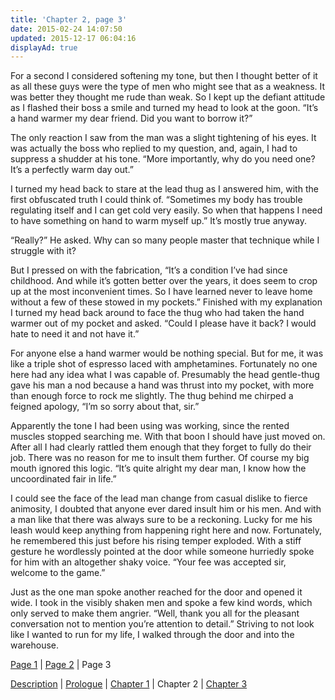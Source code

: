 ```yaml
---
title: 'Chapter 2, page 3'
date: 2015-02-24 14:07:50
updated: 2015-12-17 06:04:16
displayAd: true
---
```


For a second I considered softening my tone, but then I thought better of it as all these guys were the type of men who might see that as a weakness. It was better they thought me rude than weak. So I kept up the defiant attitude as I flashed their boss a smile and turned my head to look at the goon. “It’s a hand warmer my dear friend. Did you want to borrow it?”

The only reaction I saw from the man was a slight tightening of his eyes. It was actually the boss who replied to my question, and, again, I had to suppress a shudder at his tone. “More importantly, why do you need one? It’s a perfectly warm day out.”

I turned my head back to stare at the lead thug as I answered him, with the first obfuscated truth I could think of. “Sometimes my body has trouble regulating itself and I can get cold very easily. So when that happens I need to have something on hand to warm myself up.” It’s mostly true anyway.

“Really?” He asked. Why can so many people master that technique while I struggle with it?

But I pressed on with the fabrication, “It’s a condition I’ve had since childhood. And while it’s gotten better over the years, it does seem to crop up at the most inconvenient times. So I have learned never to leave home without a few of these stowed in my pockets.” Finished with my explanation I turned my head back around to face the thug who had taken the hand warmer out of my pocket and asked. “Could I please have it back? I would hate to need it and not have it.”

For anyone else a hand warmer would be nothing special. But for me, it was like a triple shot of espresso laced with amphetamines. Fortunately no one here had any idea what I was capable of. Presumably the head gentle-thug gave his man a nod because a hand was thrust into my pocket, with more than enough force to rock me slightly. The thug behind me chirped a feigned apology, “I’m so sorry about that, sir.”

Apparently the tone I had been using was working, since the rented muscles stopped searching me. With that boon I should have just moved on. After all I had clearly rattled them enough that they forget to fully do their job. There was no reason for me to insult them further. Of course my big mouth ignored this logic. “It’s quite alright my dear man, I know how the uncoordinated fair in life.”

I could see the face of the lead man change from casual dislike to fierce animosity, I doubted that anyone ever dared insult him or his men. And with a man like that there was always sure to be a reckoning. Lucky for me his leash would keep anything from happening right here and now. Fortunately, he remembered this just before his rising temper exploded. With a stiff gesture he wordlessly pointed at the door while someone hurriedly spoke for him with an altogether shaky voice. “Your fee was accepted sir, welcome to the game.”

Just as the one man spoke another reached for the door and opened it wide. I took in the visibly shaken men and spoke a few kind words, which only served to make them angrier. “Well, thank you all for the pleasant conversation not to mention you’re attention to detail.” Striving to not look like I wanted to run for my life, I walked through the door and into the warehouse.

[Page 1](/writing/forgers/dead-mans-hand/dmh-chapter-2)  | [Page 2](/writing/forgers/dead-mans-hand/dmh-chapter-2/2) | Page 3

[Description](/writing/forgers/dead-mans-hand) | [Prologue](/writing/forgers/dead-mans-hand/dmh-prologue) | [Chapter 1](/writing/forgers/dead-mans-hand/dmh-chapter-1) | Chapter 2 | [Chapter 3](/writing/forgers/dead-mans-hand/dmh-chapter-3)